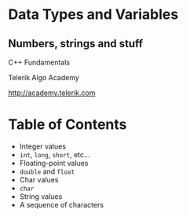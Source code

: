 <!-- section start -->

<!-- attr: {id: 'title', class: 'slide-title', hasScriptWrapper: true} -->

# Data Types and Variables
##  Numbers, strings and stuff
<div class="signature">
    <p class="signature-course">C++ Fundamentals</p>
    <p class="signature-initiative">Telerik Algo Academy</p>
    <a href="http://academy.telerik.com" class="signature-link">http://academy.telerik.com</a>
</div>

<!-- section start -->
<!-- attr: {id: 'table-of-contents'} -->
# Table of Contents

*   Integer values
  *   `int`, `long`, `short`, etc...
*   Floating-point values
  *   `double` and `float`
*   Char values
  *   `char`
*   String values
  * A sequence of characters

<!-- section start -->
<!-- attr: {id: '', class: 'slide-title'} -->
#
##

<!-- section start -->
<!-- attr: {id: ''} -->
#

